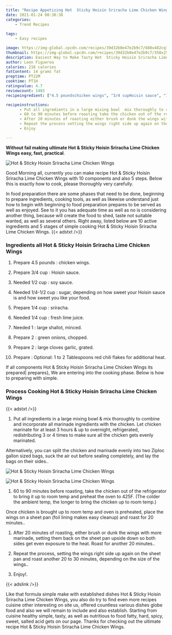 ```yaml
---
title: "Recipe Appetizing Hot  Sticky Hoisin Sriracha Lime Chicken Wings"
date: 2021-01-24 00:38:38
categories:
    - Trend Recipes
    
tags:
    - Easy recipes

image: https://img-global.cpcdn.com/recipes/39d32b0e47e2b9c7/680x482cq70/hot-sticky-hoisin-sriracha-lime-chicken-wings-recipe-main-photo.jpg
thumbnail: https://img-global.cpcdn.com/recipes/39d32b0e47e2b9c7/350x250cq70/hot-sticky-hoisin-sriracha-lime-chicken-wings-recipe-main-photo.jpg
description: Easiest Way to Make Tasty Hot  Sticky Hoisin Sriracha Lime Chicken Wings with 10 ingredients and 5 stages of easy cooking.
author: Leon Figueroa
calories: 216 calories
fatContent: 14 grams fat
preptime: PT22M
cooktime: PT1H
ratingvalue: 4.7
reviewcount: 1483
recipeingredient: ["4.5 poundschicken wings", "3/4 cupHoisin sauce", "1/2 cupsoy sauce", "1/4-1/2 cupsugar depending on how sweet your Hoisin sauce is and how sweet you like your food", "1/4 cupsriracha", "1/4 cupfresh lime juice", "1large shallot minced", "2green onions chopped", "2large cloves garlic grated", "Optional 1 to 2 Tablespoons red chili flakes for additional heat"]

recipeinstructions: 
      - Put all ingredients in a large mixing bowl  mix thoroughly to combine and incorporate all marinade ingredients with the chicken Let chicken marinate for at least 3 hours  up to overnight refrigerated redistributing 3 or 4 times to make sure all the chicken gets evenly marinatedAlternatively you can split the chicken and marinade evenly into two Ziploc gallon sized bags suck the air out before sealing completely and lay the bags on their sides 
      - 60 to 90 minutes before roasting take the chicken out of the refrigerator to bring it up to room temp and preheat the oven to 425F The colder the ambient temp the longer to bring the chicken up to room tempOnce chicken is brought up to room temp and oven is preheated place the wings on a sheet pan foil lining makes easy cleanup and roast for 20 minutes 
      - After 20 minutes of roasting either brush or dunk the wings with more marinade setting them back on the sheet pan upside down so both sides get even exposure to the heat Roast for another 20 minutes 
      - Repeat the process setting the wings right side up again on the sheet pan and roast another 20 to 30 minutes depending on the size of the wings 
      - Enjoy

---
```




**Without fail making ultimate Hot &amp; Sticky Hoisin Sriracha Lime Chicken Wings easy, fast, practical**. 


![Hot &amp; Sticky Hoisin Sriracha Lime Chicken Wings](https://img-global.cpcdn.com/recipes/39d32b0e47e2b9c7/680x482cq70/hot-sticky-hoisin-sriracha-lime-chicken-wings-recipe-main-photo.jpg "Hot &amp; Sticky Hoisin Sriracha Lime Chicken Wings")




Good Morning all, currently you can make recipe Hot &amp; Sticky Hoisin Sriracha Lime Chicken Wings with 10 components and also 5 steps. Below this is exactly how to cook, please thoroughly very carefully.

In food preparation there are some phases that need to be done, beginning to prepare ingredients, cooking tools, as well as likewise understand just how to begin with beginning to food preparation prepares to be served as well as enjoyed. See to it you has adequate time as well as no is considering another thing, because will create the food to shed, taste not suitable wanted, as well as several others. Right away, listed below are 10 active ingredients and 5 stages of simple cooking Hot &amp; Sticky Hoisin Sriracha Lime Chicken Wings.
{{< adstxt />}}

### Ingredients all Hot &amp; Sticky Hoisin Sriracha Lime Chicken Wings


1. Prepare 4.5 pounds : chicken wings.

1. Prepare 3/4 cup : Hoisin sauce.

1. Needed 1/2 cup : soy sauce.

1. Needed 1/4-1/2 cup : sugar, depending on how sweet your Hoisin sauce is and how sweet you like your food.

1. Prepare 1/4 cup : sriracha.

1. Needed 1/4 cup : fresh lime juice.

1. Needed 1 : large shallot, minced.

1. Prepare 2 : green onions, chopped.

1. Prepare 2 : large cloves garlic, grated.

1. Prepare  : Optional: 1 to 2 Tablespoons red chili flakes for additional heat.



If all components Hot &amp; Sticky Hoisin Sriracha Lime Chicken Wings its prepared| prepares}, We are entering into the cooking phase. Below is how to preparing with simple.

### Process Cooking Hot &amp; Sticky Hoisin Sriracha Lime Chicken Wings

{{< adstxt />}}


1. Put all ingredients in a large mixing bowl &amp; mix thoroughly to combine and incorporate all marinade ingredients with the chicken. Let chicken marinate for at least 3 hours &amp; up to overnight, refrigerated, redistributing 3 or 4 times to make sure all the chicken gets evenly marinated.

Alternatively, you can split the chicken and marinade evenly into two Ziploc gallon sized bags, suck the air out before sealing completely, and lay the bags on their sides..



![Hot &amp; Sticky Hoisin Sriracha Lime Chicken Wings](https://img-global.cpcdn.com/steps/b722fc0b4478d9f4/160x128cq70/hot-sticky-hoisin-sriracha-lime-chicken-wings-recipe-step-1-photo.jpg" "Hot &amp; Sticky Hoisin Sriracha Lime Chicken Wings")

![Hot &amp; Sticky Hoisin Sriracha Lime Chicken Wings](https://img-global.cpcdn.com/steps/6cf873e61cad1d32/160x128cq70/hot-sticky-hoisin-sriracha-lime-chicken-wings-recipe-step-1-photo.jpg" "Hot &amp; Sticky Hoisin Sriracha Lime Chicken Wings")



1. 60 to 90 minutes before roasting, take the chicken out of the refrigerator to bring it up to room temp and preheat the oven to 425F. (The colder the ambient temp, the longer to bring the chicken up to room temp.)

Once chicken is brought up to room temp and oven is preheated, place the wings on a sheet pan (foil lining makes easy cleanup) and roast for 20 minutes..



1. After 20 minutes of roasting, either brush or dunk the wings with more marinade, setting them back on the sheet pan upside down so both sides get even exposure to the heat. Roast for another 20 minutes..



1. Repeat the process, setting the wings right side up again on the sheet pan and roast another 20 to 30 minutes, depending on the size of the wings..



1. Enjoy!.





{{< adslink />}}

Like that formula simple make with established dishes Hot &amp; Sticky Hoisin Sriracha Lime Chicken Wings, you also do try to find even more recipes cuisine other interesting on site us, offered countless various dishes globe food and also we will remain to include and also establish. Starting from cuisine healthy simple, tasty, as well as nutritious to food fatty, hard, spicy, sweet, salted acid gets on our page. Thanks for checking out the ultimate recipe Hot &amp; Sticky Hoisin Sriracha Lime Chicken Wings.
